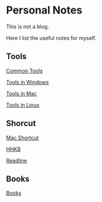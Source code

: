Personal Notes
========
This is not a blog.

Here I list the useful notes for myself.



## Tools
[Common Tools](https://github.com/lucky521/LuckyToolNotes/blob/master/Common-tools.md)


[Tools in Windows](https://github.com/lucky521/LuckyToolNotes/blob/master/tools-in-windows.md)

[Tools in Mac](https://github.com/lucky521/LuckyToolNotes/blob/master/tools-in-mac.md)

[Tools in Linux](https://github.com/lucky521/LuckyToolNotes/blob/master/tools-in-linux.md)



## Shorcut

[Mac Shortcut](https://github.com/lucky521/LuckyToolNotes/blob/master/shortcut/mac-shortcut.md)

[HHKB](https://github.com/lucky521/LuckyToolNotes/blob/master/shortcut/hhkb.md)

[Readline](https://github.com/lucky521/LuckyToolNotes/blob/master/shortcut/readline.md)



## Books

[Books](https://github.com/lucky521/LuckyToolNotes/blob/master/Recommended-Books.md)

